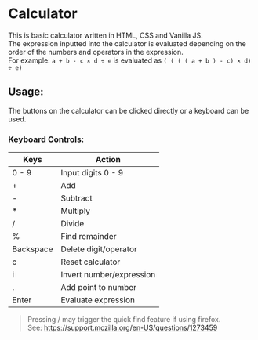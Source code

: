 # Calculator

This is basic calculator written in HTML, CSS and Vanilla JS. <br/>
The expression inputted into the calculator is evaluated depending on the order of the numbers and operators in the expression.<br/>
For example: ``` a + b - c × d ÷ e ``` is evaluated as ``` ( ( ( ( a + b ) - c) × d) ÷ e) ```
## Usage:

The buttons on the calculator can be clicked directly or a keyboard can be used.

### Keyboard Controls:

| Keys | Action |
| ---- | ------ |
| 0 - 9 | Input digits 0 - 9 |
| + | Add|
| - | Subtract |
| * | Multiply |
| / | Divide |
| % | Find remainder |
| Backspace | Delete digit/operator|
| c | Reset calculator |
| i | Invert number/expression | 
| . | Add point to number |
| Enter | Evaluate expression |

> Pressing / may trigger the quick find feature if using firefox. <br/> See: https://support.mozilla.org/en-US/questions/1273459

